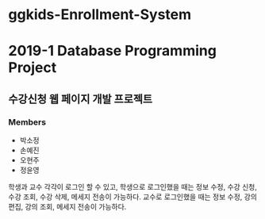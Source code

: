 # ggkids-Enrollment-System

<h1>2019-1 Database Programming Project</h1>
<h2>수강신청 웹 페이지 개발 프로젝트</h2>
<h3>Members</h3>
<ul>
  <li>박소정</li>
  <li>손예진</li>
  <li>오현주</li>
  <li>정윤영</li>
</ul>

<p>
  학생과 교수 각각이 로그인 할 수 있고, 학생으로 로그인했을 때는 정보 수정, 수강 신청, 수강 조회, 수강 삭제, 메세지 전송이 가능하다.
  교수로 로그인했을 때는 정보 수정, 강의 편집, 강의 조회, 메세지 전송이 가능하다. 
</p>
